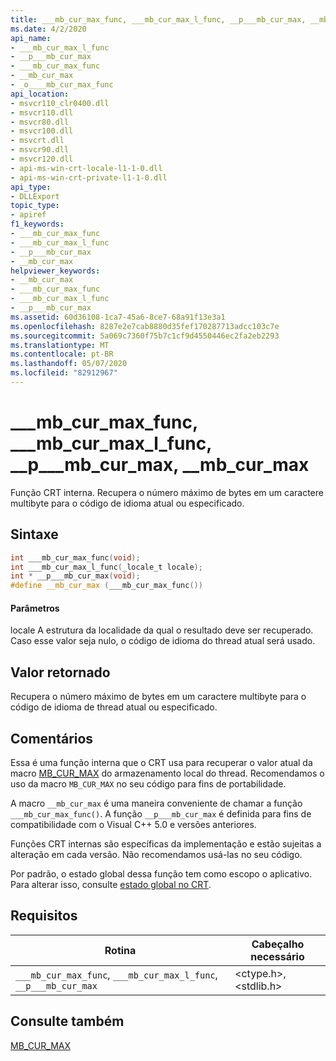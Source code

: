 ```yaml
---
title: ___mb_cur_max_func, ___mb_cur_max_l_func, __p___mb_cur_max, __mb_cur_max
ms.date: 4/2/2020
api_name:
- ___mb_cur_max_l_func
- __p___mb_cur_max
- ___mb_cur_max_func
- __mb_cur_max
- _o____mb_cur_max_func
api_location:
- msvcr110_clr0400.dll
- msvcr110.dll
- msvcr80.dll
- msvcr100.dll
- msvcrt.dll
- msvcr90.dll
- msvcr120.dll
- api-ms-win-crt-locale-l1-1-0.dll
- api-ms-win-crt-private-l1-1-0.dll
api_type:
- DLLExport
topic_type:
- apiref
f1_keywords:
- ___mb_cur_max_func
- ___mb_cur_max_l_func
- __p___mb_cur_max
- __mb_cur_max
helpviewer_keywords:
- __mb_cur_max
- ___mb_cur_max_func
- ___mb_cur_max_l_func
- __p___mb_cur_max
ms.assetid: 60d36108-1ca7-45a6-8ce7-68a91f13e3a1
ms.openlocfilehash: 8287e2e7cab8880d35fef170287713adcc103c7e
ms.sourcegitcommit: 5a069c7360f75b7c1cf9d4550446ec2fa2eb2293
ms.translationtype: MT
ms.contentlocale: pt-BR
ms.lasthandoff: 05/07/2020
ms.locfileid: "82912967"
---
```

# <a name="___mb_cur_max_func-___mb_cur_max_l_func-__p___mb_cur_max-__mb_cur_max"></a>___mb_cur_max_func, ___mb_cur_max_l_func, __p___mb_cur_max, __mb_cur_max

Função CRT interna. Recupera o número máximo de bytes em um caractere multibyte para o código de idioma atual ou especificado.

## <a name="syntax"></a>Sintaxe

```cpp
int ___mb_cur_max_func(void);
int ___mb_cur_max_l_func(_locale_t locale);
int * __p___mb_cur_max(void);
#define __mb_cur_max (___mb_cur_max_func())
```

#### <a name="parameters"></a>Parâmetros

locale A estrutura da localidade da qual o resultado deve ser recuperado. Caso esse valor seja nulo, o código de idioma do thread atual será usado.

## <a name="return-value"></a>Valor retornado

Recupera o número máximo de bytes em um caractere multibyte para o código de idioma de thread atual ou especificado.

## <a name="remarks"></a>Comentários

Essa é uma função interna que o CRT usa para recuperar o valor atual da macro [MB_CUR_MAX](../c-runtime-library/mb-cur-max.md) do armazenamento local do thread. Recomendamos o uso da macro `MB_CUR_MAX` no seu código para fins de portabilidade.

A macro `__mb_cur_max` é uma maneira conveniente de chamar a função `___mb_cur_max_func()`. A função `__p___mb_cur_max` é definida para fins de compatibilidade com o Visual C++ 5.0 e versões anteriores.

Funções CRT internas são específicas da implementação e estão sujeitas a alteração em cada versão. Não recomendamos usá-las no seu código.

Por padrão, o estado global dessa função tem como escopo o aplicativo. Para alterar isso, consulte [estado global no CRT](global-state.md).

## <a name="requirements"></a>Requisitos

|Rotina|Cabeçalho necessário|
|-------------|---------------------|
|`___mb_cur_max_func`, `___mb_cur_max_l_func`, `__p___mb_cur_max`|\<ctype.h>, \<stdlib.h>|

## <a name="see-also"></a>Consulte também

[MB_CUR_MAX](../c-runtime-library/mb-cur-max.md)
